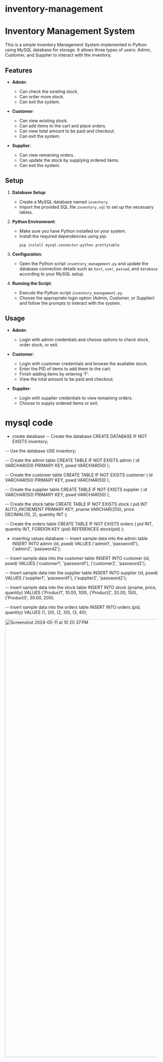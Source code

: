 # inventory-management

# Inventory Management System

This is a simple Inventory Management System implemented in Python using MySQL database for storage. It allows three types of users: Admin, Customer, and Supplier to interact with the inventory.

## Features

- **Admin**:
  - Can check the existing stock.
  - Can order more stock.
  - Can exit the system.
  
- **Customer**:
  - Can view existing stock.
  - Can add items to the cart and place orders.
  - Can view total amount to be paid and checkout.
  - Can exit the system.
  
- **Supplier**:
  - Can view remaining orders.
  - Can update the stock by supplying ordered items.
  - Can exit the system.
  
## Setup

1. **Database Setup**:
   - Create a MySQL database named `inventory`.
   - Import the provided SQL file `inventory.sql` to set up the necessary tables.

2. **Python Environment**:
   - Make sure you have Python installed on your system.
   - Install the required dependencies using pip:
     ```
     pip install mysql-connector-python prettytable
     ```

3. **Configuration**:
   - Open the Python script `inventory_management.py` and update the database connection details such as `host`, `user`, `passwd`, and `database` according to your MySQL setup.

4. **Running the Script**:
   - Execute the Python script `inventory_management.py`.
   - Choose the appropriate login option (Admin, Customer, or Supplier) and follow the prompts to interact with the system.

## Usage

- **Admin**: 
  - Login with admin credentials and choose options to check stock, order stock, or exit.

- **Customer**:
  - Login with customer credentials and browse the available stock.
  - Enter the PID of items to add them to the cart.
  - Finish adding items by entering 'F'.
  - View the total amount to be paid and checkout.

- **Supplier**:
  - Login with supplier credentials to view remaining orders.
  - Choose to supply ordered items or exit.
 
# mysql code

- create database
-- Create the database
CREATE DATABASE IF NOT EXISTS inventory;

-- Use the database
USE inventory;

-- Create the admin table
CREATE TABLE IF NOT EXISTS admin (
    id VARCHAR(50) PRIMARY KEY,
    pswd VARCHAR(50)
);

-- Create the customer table
CREATE TABLE IF NOT EXISTS customer (
    id VARCHAR(50) PRIMARY KEY,
    pswd VARCHAR(50)
);

-- Create the supplier table
CREATE TABLE IF NOT EXISTS supplier (
    id VARCHAR(50) PRIMARY KEY,
    pswd VARCHAR(50)
);

-- Create the stock table
CREATE TABLE IF NOT EXISTS stock (
    pid INT AUTO_INCREMENT PRIMARY KEY,
    pname VARCHAR(255),
    price DECIMAL(10, 2),
    quantity INT
);

-- Create the orders table
CREATE TABLE IF NOT EXISTS orders (
    pid INT,
    quantity INT,
    FOREIGN KEY (pid) REFERENCES stock(pid)
);
- inserting values database
  -- Insert sample data into the admin table
INSERT INTO admin (id, pswd) VALUES ('admin1', 'password1'), ('admin2', 'password2');

-- Insert sample data into the customer table
INSERT INTO customer (id, pswd) VALUES ('customer1', 'password1'), ('customer2', 'password2');

-- Insert sample data into the supplier table
INSERT INTO supplier (id, pswd) VALUES ('supplier1', 'password1'), ('supplier2', 'password2');

-- Insert sample data into the stock table
INSERT INTO stock (pname, price, quantity) VALUES 
('Product1', 10.00, 100),
('Product2', 20.00, 150),
('Product3', 30.00, 200);

-- Insert sample data into the orders table
INSERT INTO orders (pid, quantity) VALUES 
(1, 20),
(2, 30),
(3, 40);



<img width="1440" alt="Screenshot 2024-05-11 at 10 20 37 PM" src="https://github.com/chintalapudipiyush/inventory-management/assets/146371407/5afdc0ec-64bd-49cf-9033-8b737cc9bee5">
